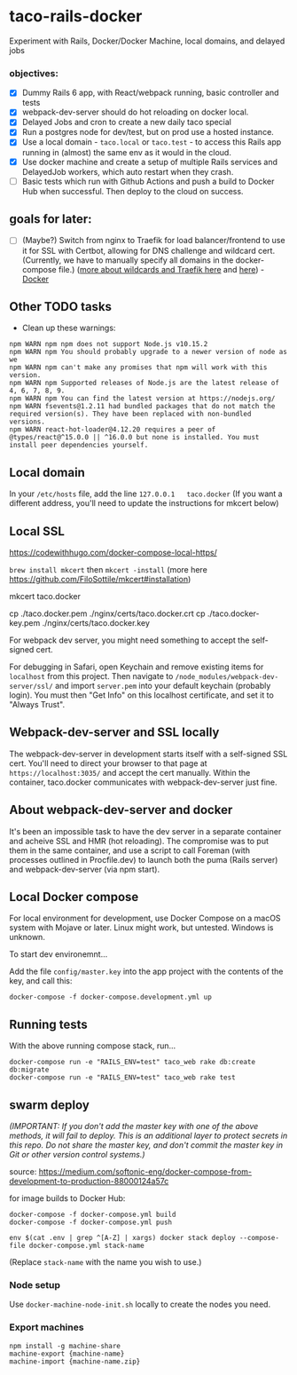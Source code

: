 # taco-rails-docker
Experiment with Rails, Docker/Docker Machine, local domains, and delayed jobs

### objectives:
- [x] Dummy Rails 6 app, with React/webpack running, basic controller and tests
- [x] webpack-dev-server should do hot reloading on docker local.
- [x] Delayed Jobs and cron to create a new daily taco special
- [x] Run a postgres node for dev/test, but on prod use a hosted instance.
- [x] Use a local domain - `taco.local` or `taco.test` - to access this Rails app running in (almost) the same env as it would in the cloud.
- [x] Use docker machine and create a setup of multiple Rails services and DelayedJob workers, which auto restart when they crash.
- [ ] Basic tests which run with Github Actions and push a build to Docker Hub when successful. Then deploy to the cloud on success.

## goals for later:
- [ ] (Maybe?) Switch from nginx to Traefik for load balancer/frontend to use it for SSL with Certbot, allowing for DNS challenge and wildcard cert. (Currently, we have to manually specify all domains in the docker-compose file.) ([more about wildcards and Traefik here](https://docs.traefik.io/v1.7/configuration/acme/) and [here](https://docs.traefik.io/v1.7/user-guide/docker-and-lets-encrypt/)) - [Docker](https://hub.docker.com/_/traefik/)

## Other TODO tasks

* Clean up these warnings:
```
npm WARN npm npm does not support Node.js v10.15.2
npm WARN npm You should probably upgrade to a newer version of node as we
npm WARN npm can't make any promises that npm will work with this version.
npm WARN npm Supported releases of Node.js are the latest release of 4, 6, 7, 8, 9.
npm WARN npm You can find the latest version at https://nodejs.org/
npm WARN fsevents@1.2.11 had bundled packages that do not match the required version(s). They have been replaced with non-bundled versions.
npm WARN react-hot-loader@4.12.20 requires a peer of @types/react@^15.0.0 || ^16.0.0 but none is installed. You must install peer dependencies yourself.
```

## Local domain

In your `/etc/hosts` file, add the line `127.0.0.1   taco.docker`
(If you want a different address, you'll need to update the instructions for mkcert below)

## Local SSL

https://codewithhugo.com/docker-compose-local-https/

`brew install mkcert`
then `mkcert -install`
(more here https://github.com/FiloSottile/mkcert#installation)

mkcert taco.docker

cp ./taco.docker.pem ./nginx/certs/taco.docker.crt
cp ./taco.docker-key.pem ./nginx/certs/taco.docker.key

For webpack dev server, you might need something to accept the self-signed cert.

For debugging in Safari, open Keychain and remove existing items for `localhost` from this project. Then navigate to `/node_modules/webpack-dev-server/ssl/` and import `server.pem` into your default keychain (probably login). You must then "Get Info" on this localhost certificate, and set it to "Always Trust".

## Webpack-dev-server and SSL locally

The webpack-dev-server in development starts itself with a self-signed SSL cert.
You'll need to direct your browser to that page at `https://localhost:3035/` and accept the cert manually. Within the container, taco.docker communicates with webpack-dev-server just fine.

## About webpack-dev-server and docker

It's been an impossible task to have the dev server in a separate container and acheive SSL and HMR (hot reloading). 
The compromise was to put them in the same container, and use a script to call Foreman (with processes outlined in Procfile.dev) to launch both the puma (Rails server) and webpack-dev-server (via npm start). 

## Local Docker compose

For local environment for development, use Docker Compose on a macOS system with Mojave or later. Linux might work, but untested. Windows is unknown.

To start dev environemnt...

Add the file `config/master.key` into the app project with the contents of the key, and call this:

```docker-compose -f docker-compose.development.yml up```

## Running tests

With the above running compose stack, run...

```
docker-compose run -e "RAILS_ENV=test" taco_web rake db:create db:migrate
docker-compose run -e "RAILS_ENV=test" taco_web rake test
```

## swarm deploy

_(IMPORTANT: If you don't add the master key with one of the above methods, it will fail to deploy. This is an additional layer to protect secrets in this repo. Do not share the master key, and don't commit the master key in Git or other version control systems.)_

source: https://medium.com/softonic-eng/docker-compose-from-development-to-production-88000124a57c

for image builds to Docker Hub:
```
docker-compose -f docker-compose.yml build
docker-compose -f docker-compose.yml push
```

```
env $(cat .env | grep ^[A-Z] | xargs) docker stack deploy --compose-file docker-compose.yml stack-name
```

(Replace `stack-name` with the name you wish to use.)


### Node setup

Use `docker-machine-node-init.sh` locally to create the nodes you need.

### Export machines

```
npm install -g machine-share
machine-export {machine-name}
machine-import {machine-name.zip}
```